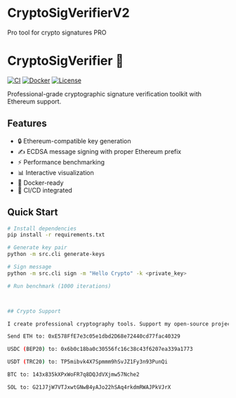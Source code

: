 # CryptoSigVerifierV2
Pro tool for crypto signatures PRO
# CryptoSigVerifier 🔐

[![CI](https://github.com/yourusername/CryptoSigVerifier/actions/workflows/ci.yml/badge.svg)](https://github.com/yourusername/CryptoSigVerifier/actions)
[![Docker](https://img.shields.io/docker/v/yourusername/cryptosigverifier)](https://hub.docker.com/r/yourusername/cryptosigverifier)
[![License](https://img.shields.io/badge/license-MIT-blue.svg)](LICENSE)

Professional-grade cryptographic signature verification toolkit with Ethereum support.

## Features

- 🔒 Ethereum-compatible key generation
- ✍️ ECDSA message signing with proper Ethereum prefix
- ⚡ Performance benchmarking
- 📊 Interactive visualization
- 🐳 Docker-ready
- 🔁 CI/CD integrated

## Quick Start

```bash
# Install dependencies
pip install -r requirements.txt

# Generate key pair
python -m src.cli generate-keys

# Sign message
python -m src.cli sign -m "Hello Crypto" -k <private_key>

# Run benchmark (1000 iterations)



## Crypto Support

I create professional cryptography tools. Support my open-source project!

Send ETH to: 0xE578FfE7e3c05e1dbd2D68e72440cd77fac40329

USDC (BEP20) to: 0x6b0c18ba0c30556fc16c38c43f6207ea339a1773

USDT (TRC20) to: TP5mibvk4X7Spmmm9hSvJZ1Fy3n93PunQi

BTC to: 143x835kXPxWoFR7q8DQJdVXjmw57Nche2

SOL to: G21J7jW7VTJxwtGNwB4yAJo22hSAq4rkdmRWAJPkVJrX
